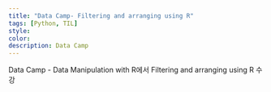 ```yaml
---
title: "Data Camp- Filtering and arranging using R"
tags: [Python, TIL]
style:
color:
description: Data Camp
---
```


Data Camp - Data Manipulation with R에서 Filtering and arranging using R 수강